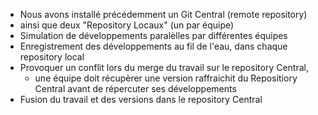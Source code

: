 - Nous avons installé précédemment un Git Central (remote repository)
- ainsi que deux "Repository Locaux" (un par équipe)
- Simulation de développements paralèlles par différentes équipes
- Enregistrement des développements au fil de l'eau, dans chaque repository local
- Provoquer un conflit lors du merge du travail sur le repository Central,
  * une équipe doit récupèrer une version raffraichit du Repositiory Central avant de répercuter ses développements
- Fusion du travail et des versions dans le repository Central

